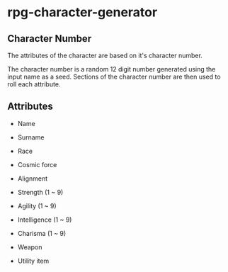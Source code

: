 # rpg-character-generator

## Character Number
The attributes of the character are based on it's character number.

The character number is a random 12 digit number generated using the input name as a seed. Sections of the character number are then used to roll each attribute.

## Attributes
* Name

* Surname

* Race

* Cosmic force

* Alignment

* Strength (1 ~ 9)

* Agility (1 ~ 9)

* Intelligence (1 ~ 9)

* Charisma (1 ~ 9)

* Weapon

* Utility item
